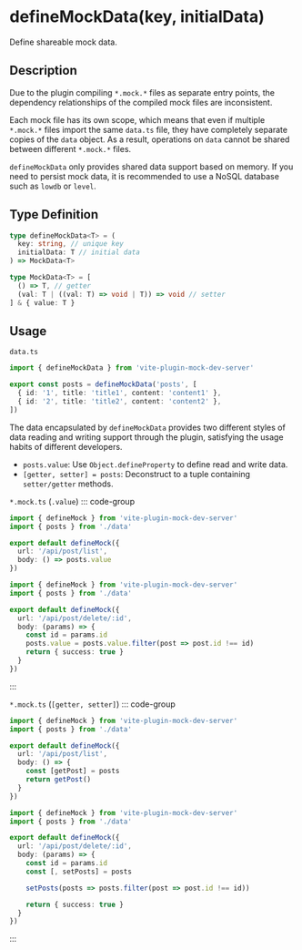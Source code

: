 # defineMockData(key, initialData)

Define shareable mock data.

## Description

Due to the plugin compiling `*.mock.*` files as separate entry points, the dependency relationships of the compiled mock files are inconsistent.

Each mock file has its own scope, which means that even if multiple `*.mock.*` files import the same `data.ts` file, they have completely separate copies of the `data` object. As a result, operations on `data` cannot be shared between different `*.mock.*` files.

`defineMockData` only provides shared data support based on memory. If you need to persist mock data, it is recommended to use a NoSQL database such as `lowdb` or `level`.

## Type Definition

```ts
type defineMockData<T> = (
  key: string, // unique key
  initialData: T // initial data
) => MockData<T>

type MockData<T> = [
  () => T, // getter
  (val: T | ((val: T) => void | T)) => void // setter
] & { value: T }
```

## Usage

`data.ts`

```ts
import { defineMockData } from 'vite-plugin-mock-dev-server'

export const posts = defineMockData('posts', [
  { id: '1', title: 'title1', content: 'content1' },
  { id: '2', title: 'title2', content: 'content2' },
])
```

The data encapsulated by `defineMockData` provides two different styles of data reading and writing support through the plugin, satisfying the usage habits of different developers.

- `posts.value`: Use `Object.defineProperty` to define read and write data.
- `[getter, setter] = posts`:  Deconstruct to a tuple containing `setter/getter` methods.

`*.mock.ts`  (`.value`)
::: code-group

```ts [post-list.mock.ts]
import { defineMock } from 'vite-plugin-mock-dev-server'
import { posts } from './data'

export default defineMock({
  url: '/api/post/list',
  body: () => posts.value
})
```

```ts [post-delete.mock.ts]
import { defineMock } from 'vite-plugin-mock-dev-server'
import { posts } from './data'

export default defineMock({
  url: '/api/post/delete/:id',
  body: (params) => {
    const id = params.id
    posts.value = posts.value.filter(post => post.id !== id)
    return { success: true }
  }
})
```

:::

`*.mock.ts`  (`[getter, setter]`)
::: code-group

```ts [post-list.mock.ts]
import { defineMock } from 'vite-plugin-mock-dev-server'
import { posts } from './data'

export default defineMock({
  url: '/api/post/list',
  body: () => {
    const [getPost] = posts
    return getPost()
  }
})
```

```ts [post-delete.mock.ts]
import { defineMock } from 'vite-plugin-mock-dev-server'
import { posts } from './data'

export default defineMock({
  url: '/api/post/delete/:id',
  body: (params) => {
    const id = params.id
    const [, setPosts] = posts

    setPosts(posts => posts.filter(post => post.id !== id))

    return { success: true }
  }
})
```

:::
